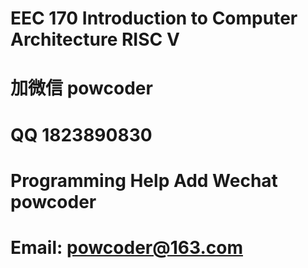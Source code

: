 # EEC 170 Introduction to Computer Architecture RISC V
# 加微信 powcoder

# QQ 1823890830

# Programming Help Add Wechat powcoder

# Email: powcoder@163.com

